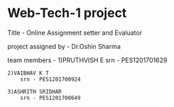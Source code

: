 # Web-Tech-1 project


Title - Online Assignment setter and Evaluator

project assigned by - 
		Dr.Oshin Sharma


team members - 
	1)PRUTHVISH E 
		srn - PES1201701629

  	2)VAIBHAV K T 
		srn - PES1201700924

	3)ASHRITH SRIDHAR
		srn - PES1201700649
